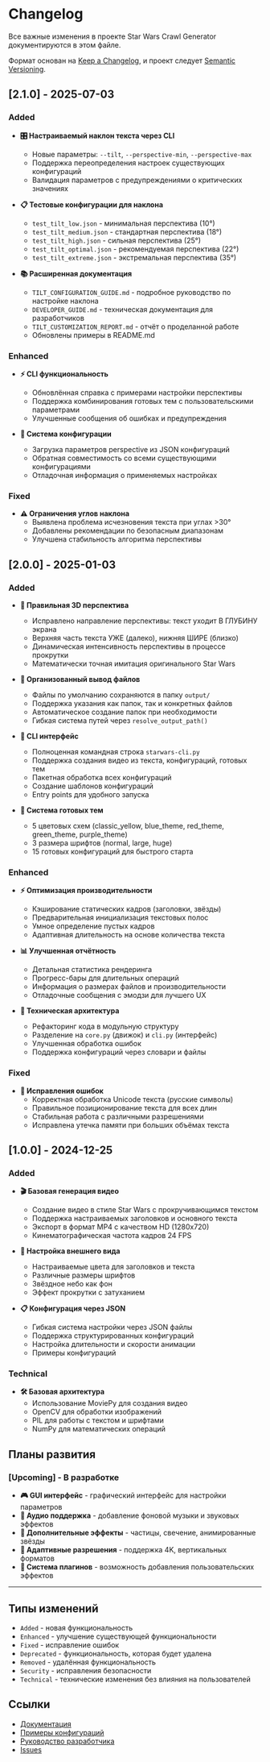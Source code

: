 # Changelog

Все важные изменения в проекте Star Wars Crawl Generator документируются в этом файле.

Формат основан на [Keep a Changelog](https://keepachangelog.com/en/1.0.0/),
и проект следует [Semantic Versioning](https://semver.org/spec/v2.0.0.html).

## [2.1.0] - 2025-07-03

### Added
- **🎛️ Настраиваемый наклон текста через CLI**
  - Новые параметры: `--tilt`, `--perspective-min`, `--perspective-max`
  - Поддержка переопределения настроек существующих конфигураций
  - Валидация параметров с предупреждениями о критических значениях

- **📋 Тестовые конфигурации для наклона**
  - `test_tilt_low.json` - минимальная перспектива (10°)
  - `test_tilt_medium.json` - стандартная перспектива (18°)
  - `test_tilt_high.json` - сильная перспектива (25°)
  - `test_tilt_optimal.json` - рекомендуемая перспектива (22°)
  - `test_tilt_extreme.json` - экстремальная перспектива (35°)

- **📚 Расширенная документация**
  - `TILT_CONFIGURATION_GUIDE.md` - подробное руководство по настройке наклона
  - `DEVELOPER_GUIDE.md` - техническая документация для разработчиков
  - `TILT_CUSTOMIZATION_REPORT.md` - отчёт о проделанной работе
  - Обновлены примеры в README.md

### Enhanced
- **⚡ CLI функциональность**
  - Обновлённая справка с примерами настройки перспективы
  - Поддержка комбинирования готовых тем с пользовательскими параметрами
  - Улучшенные сообщения об ошибках и предупреждения

- **🔧 Система конфигурации**
  - Загрузка параметров perspective из JSON конфигураций
  - Обратная совместимость со всеми существующими конфигурациями
  - Отладочная информация о применяемых настройках

### Fixed
- **⚠️ Ограничения углов наклона**
  - Выявлена проблема исчезновения текста при углах >30°
  - Добавлены рекомендации по безопасным диапазонам
  - Улучшена стабильность алгоритма перспективы

## [2.0.0] - 2025-01-03

### Added
- **🎯 Правильная 3D перспектива**
  - Исправлено направление перспективы: текст уходит В ГЛУБИНУ экрана
  - Верхняя часть текста УЖЕ (далеко), нижняя ШИРЕ (близко)
  - Динамическая интенсивность перспективы в процессе прокрутки
  - Математически точная имитация оригинального Star Wars

- **📁 Организованный вывод файлов**
  - Файлы по умолчанию сохраняются в папку `output/`
  - Поддержка указания как папок, так и конкретных файлов
  - Автоматическое создание папок при необходимости
  - Гибкая система путей через `resolve_output_path()`

- **🚀 CLI интерфейс**
  - Полноценная командная строка `starwars-cli.py`
  - Поддержка создания видео из текста, конфигураций, готовых тем
  - Пакетная обработка всех конфигураций
  - Создание шаблонов конфигураций
  - Entry points для удобного запуска

- **🎨 Система готовых тем**
  - 5 цветовых схем (classic_yellow, blue_theme, red_theme, green_theme, purple_theme)
  - 3 размера шрифтов (normal, large, huge)
  - 15 готовых конфигураций для быстрого старта

### Enhanced
- **⚡ Оптимизация производительности**
  - Кэширование статических кадров (заголовки, звёзды)
  - Предварительная инициализация текстовых полос
  - Умное определение пустых кадров
  - Адаптивная длительность на основе количества текста

- **📊 Улучшенная отчётность**
  - Детальная статистика рендеринга
  - Прогресс-бары для длительных операций
  - Информация о размерах файлов и производительности
  - Отладочные сообщения с эмодзи для лучшего UX

- **🔧 Техническая архитектура**
  - Рефакторинг кода в модульную структуру
  - Разделение на `core.py` (движок) и `cli.py` (интерфейс)
  - Улучшенная обработка ошибок
  - Поддержка конфигураций через словари и файлы

### Fixed
- **🐛 Исправления ошибок**
  - Корректная обработка Unicode текста (русские символы)
  - Правильное позиционирование текста для всех длин
  - Стабильная работа с различными разрешениями
  - Исправлена утечка памяти при больших объёмах текста

## [1.0.0] - 2024-12-25

### Added
- **🎬 Базовая генерация видео**
  - Создание видео в стиле Star Wars с прокручивающимся текстом
  - Поддержка настраиваемых заголовков и основного текста
  - Экспорт в формат MP4 с качеством HD (1280x720)
  - Кинематографическая частота кадров 24 FPS

- **🎨 Настройка внешнего вида**
  - Настраиваемые цвета для заголовков и текста
  - Различные размеры шрифтов
  - Звёздное небо как фон
  - Эффект прокрутки с затуханием

- **📋 Конфигурация через JSON**
  - Гибкая система настройки через JSON файлы
  - Поддержка структурированных конфигураций
  - Настройка длительности и скорости анимации
  - Примеры конфигураций

### Technical
- **🛠️ Базовая архитектура**
  - Использование MoviePy для создания видео
  - OpenCV для обработки изображений
  - PIL для работы с текстом и шрифтами
  - NumPy для математических операций

## Планы развития

### [Upcoming] - В разработке
- **🎮 GUI интерфейс** - графический интерфейс для настройки параметров
- **🎵 Аудио поддержка** - добавление фоновой музыки и звуковых эффектов
- **🌟 Дополнительные эффекты** - частицы, свечение, анимированные звёзды
- **📱 Адаптивные разрешения** - поддержка 4K, вертикальных форматов
- **🔄 Система плагинов** - возможность добавления пользовательских эффектов

---

## Типы изменений

- `Added` - новая функциональность
- `Enhanced` - улучшение существующей функциональности
- `Fixed` - исправление ошибок
- `Deprecated` - функциональность, которая будет удалена
- `Removed` - удалённая функциональность
- `Security` - исправления безопасности
- `Technical` - технические изменения без влияния на пользователей

## Ссылки

- [Документация](./docs/)
- [Примеры конфигураций](../examples/configs/)
- [Руководство разработчика](./DEVELOPER_GUIDE.md)
- [Issues](https://github.com/user/star-wars-generator/issues)
